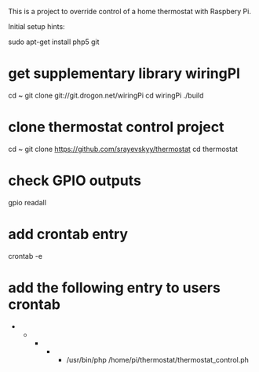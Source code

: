This is a project to override control of a home thermostat with Raspbery Pi.

Initial setup hints:

sudo apt-get install php5 git 

# get supplementary library wiringPI

cd ~
git clone git://git.drogon.net/wiringPi
cd wiringPi
./build

# clone thermostat control project

cd ~
git clone https://github.com/srayevskyy/thermostat
cd thermostat

# check GPIO outputs
gpio readall

# add crontab entry
crontab -e

# add the following entry to users crontab
* * * * * /usr/bin/php /home/pi/thermostat/thermostat_control.ph


